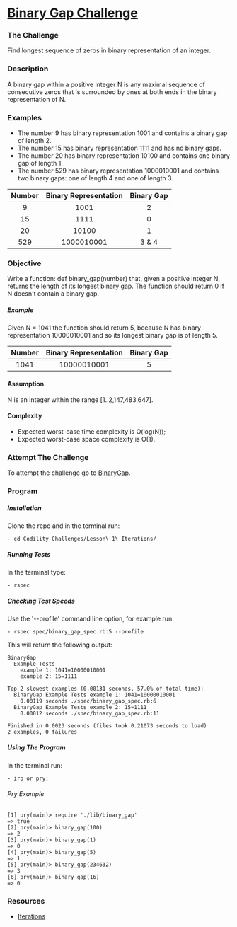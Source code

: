 # [Binary Gap Challenge](https://codility.com/programmers/lessons/1-iterations/binary_gap/)

### The Challenge

Find longest sequence of zeros in binary representation of an integer.

### Description

A binary gap within a positive integer N is any maximal sequence of consecutive zeros that is surrounded by ones at both ends in the binary representation of N.

### Examples

- The number 9 has binary representation 1001 and contains a binary gap of length 2.
- The number 15 has binary representation 1111 and has no binary gaps.
- The number 20 has binary representation 10100 and contains one binary gap of length 1.
- The number 529 has binary representation 1000010001 and contains two binary gaps: one of length 4 and one of length 3.

Number  | Binary Representation | Binary Gap
:-------------: | :------------------------------:	| :-------------: |
9 | 1001 | 2
15 | 1111 | 0
20 | 10100 | 1
529 | 1000010001 | 3 & 4

### Objective
Write a function: def binary_gap(number) that, given a positive integer N, returns the length of its longest binary gap. The function should return 0 if N doesn't contain a binary gap.

##### Example

Given N = 1041 the function should return 5, because N has binary representation 10000010001 and so its longest binary gap is of length 5.

Number  | Binary Representation | Binary Gap
:-------------: | :------------------------------:	| :-------------: |
1041 | 10000010001 | 5

#### Assumption

N is an integer within the range [1..2,147,483,647].

#### Complexity

- Expected worst-case time complexity is O(log(N));
- Expected worst-case space complexity is O(1).

### Attempt The Challenge
To attempt the challenge go to [BinaryGap](https://codility.com/programmers/lessons/1-iterations/binary_gap/).

### Program

##### Installation
Clone the repo and in the terminal run:
```
- cd Codility-Challenges/Lesson\ 1\ Iterations/
```

##### Running Tests
In the terminal type:
```
- rspec
```

##### Checking Test Speeds
Use the '--profile' command line option, for example run:

```
- rspec spec/binary_gap_spec.rb:5 --profile
```

This will return the following output:

```
BinaryGap
  Example Tests
    example 1: 1041=10000010001
    example 2: 15=1111

Top 2 slowest examples (0.00131 seconds, 57.0% of total time):
  BinaryGap Example Tests example 1: 1041=10000010001
    0.00119 seconds ./spec/binary_gap_spec.rb:6
  BinaryGap Example Tests example 2: 15=1111
    0.00012 seconds ./spec/binary_gap_spec.rb:11

Finished in 0.0023 seconds (files took 0.21073 seconds to load)
2 examples, 0 failures
```

##### Using The Program
In the terminal run:

```
- irb or pry:
```

###### Pry Example
```
[1] pry(main)> require './lib/binary_gap'
=> true
[2] pry(main)> binary_gap(100)
=> 2
[3] pry(main)> binary_gap(1)
=> 0
[4] pry(main)> binary_gap(5)
=> 1
[5] pry(main)> binary_gap(234632)
=> 3
[6] pry(main)> binary_gap(16)
=> 0
```

### Resources
- [Iterations](https://codility.com/media/train/Iterations.pdf)

